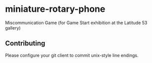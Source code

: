 # miniature-rotary-phone

Miscommunication Game (for Game Start exhibition at the Latitude 53 gallery)


## Contributing

Please configure your git client to commit unix-style line endings.
